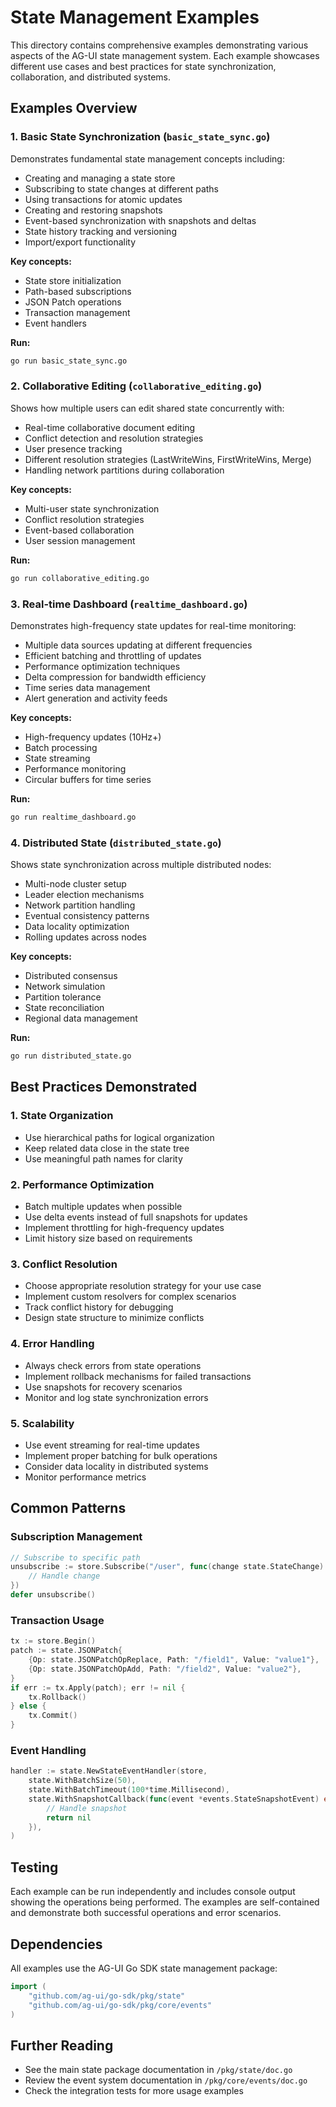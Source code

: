 # State Management Examples

This directory contains comprehensive examples demonstrating various aspects of the AG-UI state management system. Each example showcases different use cases and best practices for state synchronization, collaboration, and distributed systems.

## Examples Overview

### 1. Basic State Synchronization (`basic_state_sync.go`)

Demonstrates fundamental state management concepts including:
- Creating and managing a state store
- Subscribing to state changes at different paths
- Using transactions for atomic updates
- Creating and restoring snapshots
- Event-based synchronization with snapshots and deltas
- State history tracking and versioning
- Import/export functionality

**Key concepts:**
- State store initialization
- Path-based subscriptions
- JSON Patch operations
- Transaction management
- Event handlers

**Run:**
```bash
go run basic_state_sync.go
```

### 2. Collaborative Editing (`collaborative_editing.go`)

Shows how multiple users can edit shared state concurrently with:
- Real-time collaborative document editing
- Conflict detection and resolution strategies
- User presence tracking
- Different resolution strategies (LastWriteWins, FirstWriteWins, Merge)
- Handling network partitions during collaboration

**Key concepts:**
- Multi-user state synchronization
- Conflict resolution strategies
- Event-based collaboration
- User session management

**Run:**
```bash
go run collaborative_editing.go
```

### 3. Real-time Dashboard (`realtime_dashboard.go`)

Demonstrates high-frequency state updates for real-time monitoring:
- Multiple data sources updating at different frequencies
- Efficient batching and throttling of updates
- Performance optimization techniques
- Delta compression for bandwidth efficiency
- Time series data management
- Alert generation and activity feeds

**Key concepts:**
- High-frequency updates (10Hz+)
- Batch processing
- State streaming
- Performance monitoring
- Circular buffers for time series

**Run:**
```bash
go run realtime_dashboard.go
```

### 4. Distributed State (`distributed_state.go`)

Shows state synchronization across multiple distributed nodes:
- Multi-node cluster setup
- Leader election mechanisms
- Network partition handling
- Eventual consistency patterns
- Data locality optimization
- Rolling updates across nodes

**Key concepts:**
- Distributed consensus
- Network simulation
- Partition tolerance
- State reconciliation
- Regional data management

**Run:**
```bash
go run distributed_state.go
```

## Best Practices Demonstrated

### 1. State Organization
- Use hierarchical paths for logical organization
- Keep related data close in the state tree
- Use meaningful path names for clarity

### 2. Performance Optimization
- Batch multiple updates when possible
- Use delta events instead of full snapshots for updates
- Implement throttling for high-frequency updates
- Limit history size based on requirements

### 3. Conflict Resolution
- Choose appropriate resolution strategy for your use case
- Implement custom resolvers for complex scenarios
- Track conflict history for debugging
- Design state structure to minimize conflicts

### 4. Error Handling
- Always check errors from state operations
- Implement rollback mechanisms for failed transactions
- Use snapshots for recovery scenarios
- Monitor and log state synchronization errors

### 5. Scalability
- Use event streaming for real-time updates
- Implement proper batching for bulk operations
- Consider data locality in distributed systems
- Monitor performance metrics

## Common Patterns

### Subscription Management
```go
// Subscribe to specific path
unsubscribe := store.Subscribe("/user", func(change state.StateChange) {
    // Handle change
})
defer unsubscribe()
```

### Transaction Usage
```go
tx := store.Begin()
patch := state.JSONPatch{
    {Op: state.JSONPatchOpReplace, Path: "/field1", Value: "value1"},
    {Op: state.JSONPatchOpAdd, Path: "/field2", Value: "value2"},
}
if err := tx.Apply(patch); err != nil {
    tx.Rollback()
} else {
    tx.Commit()
}
```

### Event Handling
```go
handler := state.NewStateEventHandler(store,
    state.WithBatchSize(50),
    state.WithBatchTimeout(100*time.Millisecond),
    state.WithSnapshotCallback(func(event *events.StateSnapshotEvent) error {
        // Handle snapshot
        return nil
    }),
)
```

## Testing

Each example can be run independently and includes console output showing the operations being performed. The examples are self-contained and demonstrate both successful operations and error scenarios.

## Dependencies

All examples use the AG-UI Go SDK state management package:
```go
import (
    "github.com/ag-ui/go-sdk/pkg/state"
    "github.com/ag-ui/go-sdk/pkg/core/events"
)
```

## Further Reading

- See the main state package documentation in `/pkg/state/doc.go`
- Review the event system documentation in `/pkg/core/events/doc.go`
- Check the integration tests for more usage examples